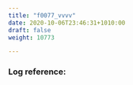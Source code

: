 ```yaml
---
title: "f0077_vvvv"
date: 2020-10-06T23:46:31+1010:00
draft: false
weight: 10773

---
```


### Log reference: <no value>

```
